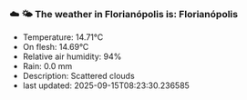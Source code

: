 ### ☁️ 🌤️  The weather in Florianópolis is: Florianópolis

- Temperature: 14.71°C
- On flesh: 14.69°C
- Relative air humidity: 94%
- Rain: 0.0 mm
- Description: Scattered clouds
- last updated: 2025-09-15T08:23:30.236585
